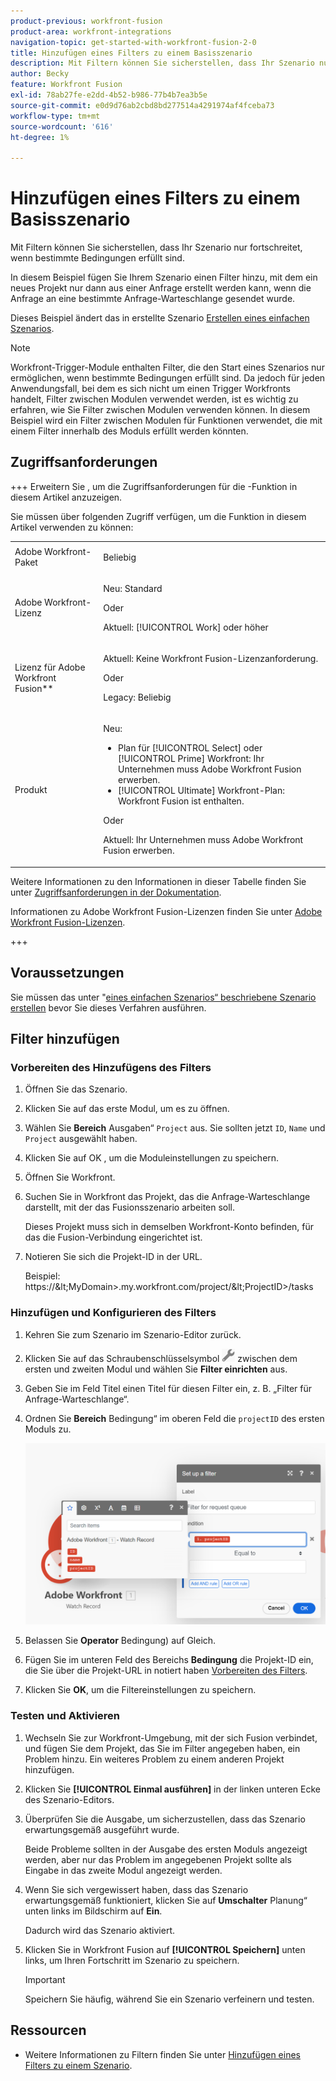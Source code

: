 ```yaml
---
product-previous: workfront-fusion
product-area: workfront-integrations
navigation-topic: get-started-with-workfront-fusion-2-0
title: Hinzufügen eines Filters zu einem Basisszenario
description: Mit Filtern können Sie sicherstellen, dass Ihr Szenario nur fortschreitet, wenn bestimmte Bedingungen erfüllt sind.
author: Becky
feature: Workfront Fusion
exl-id: 78ab27fe-e2dd-4b52-b986-77b4b7ea3b5e
source-git-commit: e0d9d76ab2cbd8bd277514a4291974af4fceba73
workflow-type: tm+mt
source-wordcount: '616'
ht-degree: 1%

---
```


# Hinzufügen eines Filters zu einem Basisszenario

Mit Filtern können Sie sicherstellen, dass Ihr Szenario nur fortschreitet, wenn bestimmte Bedingungen erfüllt sind.

In diesem Beispiel fügen Sie Ihrem Szenario einen Filter hinzu, mit dem ein neues Projekt nur dann aus einer Anfrage erstellt werden kann, wenn die Anfrage an eine bestimmte Anfrage-Warteschlange gesendet wurde.

Dieses Beispiel ändert das in erstellte Szenario [Erstellen eines einfachen Szenarios](/help/workfront-fusion/build-practice-scenarios/create-basic-scenario.md).

>[!NOTE]
>
>Workfront-Trigger-Module enthalten Filter, die den Start eines Szenarios nur ermöglichen, wenn bestimmte Bedingungen erfüllt sind. Da jedoch für jeden Anwendungsfall, bei dem es sich nicht um einen Trigger Workfronts handelt, Filter zwischen Modulen verwendet werden, ist es wichtig zu erfahren, wie Sie Filter zwischen Modulen verwenden können. In diesem Beispiel wird ein Filter zwischen Modulen für Funktionen verwendet, die mit einem Filter innerhalb des Moduls erfüllt werden könnten.

## Zugriffsanforderungen

+++ Erweitern Sie , um die Zugriffsanforderungen für die -Funktion in diesem Artikel anzuzeigen.

Sie müssen über folgenden Zugriff verfügen, um die Funktion in diesem Artikel verwenden zu können:

<table style="table-layout:auto">
 <col> 
 <col> 
 <tbody> 
  <tr> 
   <td role="rowheader">Adobe Workfront-Paket</td> 
   <td> <p>Beliebig</p> </td> 
  </tr> 
  <tr data-mc-conditions=""> 
   <td role="rowheader">Adobe Workfront-Lizenz</td> 
   <td> <p>Neu: Standard</p><p>Oder</p><p>Aktuell: [!UICONTROL Work] oder höher</p> </td> 
  </tr> 
  <tr> 
   <td role="rowheader">Lizenz für Adobe Workfront Fusion**</td> 
   <td>
   <p>Aktuell: Keine Workfront Fusion-Lizenzanforderung.</p>
   <p>Oder</p>
   <p>Legacy: Beliebig </p>
   </td> 
  </tr> 
  <tr> 
   <td role="rowheader">Produkt</td> 
   <td>
   <p>Neu:</p> <ul><li>Plan für [!UICONTROL Select] oder [!UICONTROL Prime] Workfront: Ihr Unternehmen muss Adobe Workfront Fusion erwerben.</li><li>[!UICONTROL Ultimate] Workfront-Plan: Workfront Fusion ist enthalten.</li></ul>
   <p>Oder</p>
   <p>Aktuell: Ihr Unternehmen muss Adobe Workfront Fusion erwerben.</p>
   </td> 
  </tr>
 </tbody> 
</table>

Weitere Informationen zu den Informationen in dieser Tabelle finden Sie unter [Zugriffsanforderungen in der Dokumentation](/help/workfront-fusion/references/licenses-and-roles/access-level-requirements-in-documentation.md).

Informationen zu Adobe Workfront Fusion-Lizenzen finden Sie unter [Adobe Workfront Fusion-Lizenzen](/help/workfront-fusion/set-up-and-manage-workfront-fusion/licensing-operations-overview/license-automation-vs-integration.md).

+++

## Voraussetzungen

Sie müssen das unter &quot;[&#x200B; eines einfachen Szenarios“ beschriebene Szenario erstellen](/help/workfront-fusion/build-practice-scenarios/create-basic-scenario.md) bevor Sie dieses Verfahren ausführen.

## Filter hinzufügen

### Vorbereiten des Hinzufügens des Filters

1. Öffnen Sie das Szenario.
1. Klicken Sie auf das erste Modul, um es zu öffnen.
1. Wählen Sie **Bereich** Ausgaben“ `Project` aus.
Sie sollten jetzt `ID`, `Name` und `Project` ausgewählt haben.
1. Klicken Sie auf OK , um die Moduleinstellungen zu speichern.
1. Öffnen Sie Workfront.
1. Suchen Sie in Workfront das Projekt, das die Anfrage-Warteschlange darstellt, mit der das Fusionsszenario arbeiten soll.

   Dieses Projekt muss sich in demselben Workfront-Konto befinden, für das die Fusion-Verbindung eingerichtet ist.

1. Notieren Sie sich die Projekt-ID in der URL.

   Beispiel: https://\&lt;MyDomain\>.my.workfront.com/project/\&lt;ProjectID\>/tasks

### Hinzufügen und Konfigurieren des Filters

1. Kehren Sie zum Szenario im Szenario-Editor zurück.
1. Klicken Sie auf das Schraubenschlüsselsymbol ![Schraubenschlüsselsymbol](assets/wrench-icon.png) zwischen dem ersten und zweiten Modul und wählen Sie **Filter einrichten** aus.
1. Geben Sie im Feld Titel einen Titel für diesen Filter ein, z. B. „Filter für Anfrage-Warteschlange“.
1. Ordnen Sie **Bereich** Bedingung“ im oberen Feld die `projectID` des ersten Moduls zu.

   ![Projekt-ID zuordnen](assets/map-proj-id.png)
1. Belassen Sie **Operator** Bedingung) auf Gleich.
1. Fügen Sie im unteren Feld des Bereichs **Bedingung** die Projekt-ID ein, die Sie über die Projekt-URL in notiert haben [Vorbereiten des Filters](#prepare-to-add-the-filter).
1. Klicken Sie **OK**, um die Filtereinstellungen zu speichern.

### Testen und Aktivieren

1. Wechseln Sie zur Workfront-Umgebung, mit der sich Fusion verbindet, und fügen Sie dem Projekt, das Sie im Filter angegeben haben, ein Problem hinzu. Ein weiteres Problem zu einem anderen Projekt hinzufügen.
1. Klicken Sie **[!UICONTROL Einmal ausführen]** in der linken unteren Ecke des Szenario-Editors.
1. Überprüfen Sie die Ausgabe, um sicherzustellen, dass das Szenario erwartungsgemäß ausgeführt wurde.

   Beide Probleme sollten in der Ausgabe des ersten Moduls angezeigt werden, aber nur das Problem im angegebenen Projekt sollte als Eingabe in das zweite Modul angezeigt werden.
1. Wenn Sie sich vergewissert haben, dass das Szenario erwartungsgemäß funktioniert, klicken Sie auf **Umschalter** Planung“ unten links im Bildschirm auf **Ein**.

   Dadurch wird das Szenario aktiviert.
1. Klicken Sie in Workfront Fusion auf **[!UICONTROL Speichern]** unten links, um Ihren Fortschritt im Szenario zu speichern.

   >[!IMPORTANT]
   >
   >Speichern Sie häufig, während Sie ein Szenario verfeinern und testen.

## Ressourcen

* Weitere Informationen zu Filtern finden Sie unter [Hinzufügen eines Filters zu einem Szenario](/help/workfront-fusion/create-scenarios/add-modules/add-a-filter-to-a-scenario.md).
